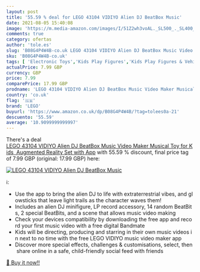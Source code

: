 ```yaml
---
layout: post
title: '55.59 % deal for LEGO 43104 VIDIYO Alien DJ BeatBox Music'
date: 2021-08-05 15:40:08
image: 'https://m.media-amazon.com/images/I/51Z2wh3voAL._SL500_._SL400_.jpg'
comments: true
category: ofertas
author: 'tole.es'
slug: 'B08G4P4W4B-co.uk LEGO 43104 VIDIYO Alien DJ BeatBox Music Video Maker...'
sku: 'B08G4P4W4B-co.uk'
tags: [ 'Electronic Toys','Kids Play Figures','Kids Play Figures & Vehicles','Musical Toy Instruments','Play Figure Playsets','Toys & Games','Toys Store','lego', ]
actualPrice: 7.99 GBP
currency: GBP
price: 7.99
comparePrice: 17.99 GBP
prodname: 'LEGO 43104 VIDIYO Alien DJ BeatBox Music Video Maker Musical Toy for Kids  Augmented Reality Set with App'
country: 'co.uk'
flag: '🇬🇧'
brand: 'LEGO'
buyurl: 'https://www.amazon.co.uk/dp/B08G4P4W4B/?tag=tolees0a-21'
descuento: '55.59'
average: '10.9099999999997'
---
```


There's a deal [LEGO 43104 VIDIYO Alien DJ BeatBox Music Video Maker Musical Toy for Kids  Augmented Reality Set with App](https://www.amazon.co.uk/dp/B08G4P4W4B/?tag=tolees0a-21)  with  55.59 % discount, final price tag of  7.99 GBP (original: 17.99 GBP) here:

[![LEGO 43104 VIDIYO Alien DJ BeatBox Music](https://m.media-amazon.com/images/I/51Z2wh3voAL._SL500_._SL400_.jpg)](https://www.amazon.co.uk/dp/B08G4P4W4B/?tag=tolees0a-21)

ℹ️:

- Use the app to bring the alien DJ to life with extraterrestrial vibes, and glowsticks that leave light trails as the character waves them!
- Includes an alien DJ minifigure, LP record accessory, 14 random BeatBits, 2 special BeatBits, and a scene that allows music video making
- Check your devices compatibility by downloading the free app and record your first music video with a free digital Bandmate
- Kids will be directing, producing and starring in their own music videos in next to no time with the free LEGO VIDIYO music video maker app
- Discover more special effects, challenges & customisations, select, then share online in a safe, child-friendly social feed with friends

[🛒 Buy it now!!](https://www.amazon.co.uk/dp/B08G4P4W4B/?tag=tolees0a-21)

